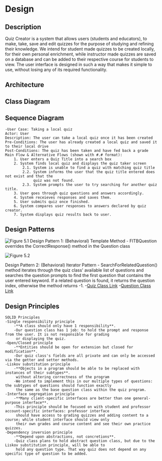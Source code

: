 # Design

## Description
Quiz Creator is a system that allows users (students and educators), to make, take, save and edit
quizzes for the purpose of studying and refining their knowledge. We intend for student made quizzes
to be created locally, for their own personal enrichment, while instructor made quizzes are saved on a database
and can be added to their respective course for students to view. The user interface is designed
in such a way that makes it simple to use, without losing any of its required functionality. 

## Architecture

## Class Diagram

## Sequence Diagram

	-User Case: Taking a local quiz
	Actor: User
	Description: The user can take a local quiz once it has been created
	Pre-Conditions: The user has already created a local quiz and saved it to their local drive
	Post-Conditions: The quiz has been taken and have fed back a grade
	Main Flow & Alternative Flows (shown with #.# format):
		1. User enters a Quiz Title into a search box
		2. System finds local quiz and displays the quiz taker screen
			2.1. System is unable to find a quiz with matching quiz title
			2.2. System informs the user that the quiz title entered does not exist and that the
				 quiz was not found.
			2.3. System prompts the user to try searching for another quiz title.
		3. User goes through quiz questions and answers accordingly.
		4. System receieves responses and saves them.
		5. User submits quiz once finished.
		6. System compares user responses to answers declared by quiz creator.
		7. System displays quiz results back to user.

## Design Patterns

![Figure 5.1](https://github.com/brandonbjs/Quiz-Creator/blob/master/Figure5.1.png)
Design Pattern 1: (Behavioral) Template Method - FITBQuestion overrides the CorrectResponse() method in the Question class

![Figure 5.2](https://github.com/brandonbjs/Quiz-Creator/blob/master/DesignPattern5.2.PNG)

Design Pattern 2: (Behavioral) Iterator Pattern - SearchForRelatedQuestion() method iterates through the quiz class' available
list of questions and searches the question prompts to find the first question that contains the user entered keyword. If a related
question is found, it returns the question index, otherwise the method returns -1.
-[Quiz Class Link](https://github.com/brandonbjs/Quiz-Creator/blob/master/Quiz-Creator/Quiz.cs)
-[Question Class Link](https://github.com/brandonbjs/Quiz-Creator/blob/master/Quiz-Creator/Question.cs)



## Design Principles
	SOLID Principles
	-Single responsibility principle
		-**A class should only have 1 responsibility**.
		-Our question class has 1 job: to hold the prompt and response from the user. It is not responsible for grading 
		 or displaying the quiz.
	-Open/Closed principle
		-**Entities should be open for extension but closed for modification**.
		-Our quiz class's fields are all private and can only be accessed via the getter and setter methods. 
	-Liskov substitution principle
		-**Objects in a program should be able to be replaced with instances of their subtypes**.
		 without altering correctness of the program
		-We intend to implement this in our multiple types of questions: the subtypes of questions should function exactly
		 the same as the base question class within the quiz program. 
	-Interface segregation principle
		-**Many client-specific interfaces are better than one general-purpose interface**.
		-This principle should be focused on with student and professor account-specific interfaces: professor interface 
		 should have access to grading quizzes and adding content to a course; while student interface should view only 
		 their own grades and course content and see their own practice quizzes.
	-Dependency inversion principle
		-**Depend upon abstractions, not concretions**.
		-Quiz class plans to hold abstract question class, but due to the Liskov substitution principle, will be able to 
		 hold any question type. That way quiz does not depend on any specific type of question to be added.
